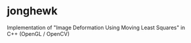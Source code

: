 # jonghewk
Implementation of "Image Deformation Using Moving Least Squares" in C++ (OpenGL / OpenCV)
